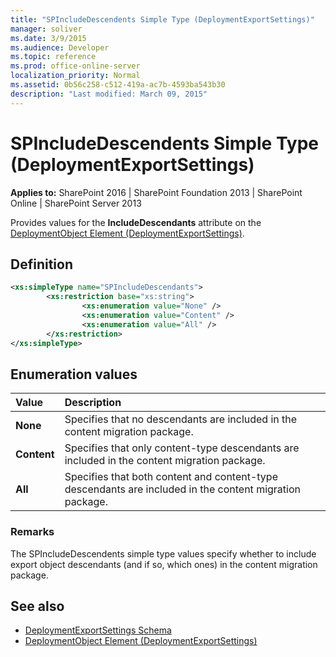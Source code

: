 ```yaml
---
title: "SPIncludeDescendents Simple Type (DeploymentExportSettings)"
manager: soliver
ms.date: 3/9/2015
ms.audience: Developer
ms.topic: reference
ms.prod: office-online-server
localization_priority: Normal
ms.assetid: 0b56c258-c512-419a-ac7b-4593ba543b30
description: "Last modified: March 09, 2015"
---
```


# SPIncludeDescendents Simple Type (DeploymentExportSettings)

**Applies to:** SharePoint 2016 | SharePoint Foundation 2013 | SharePoint Online | SharePoint Server 2013
  
Provides values for the **IncludeDescendants** attribute on the [DeploymentObject Element (DeploymentExportSettings)](deploymentobject-element-deploymentexportsettings.md). 

## Definition

```XML
<xs:simpleType name="SPIncludeDescendants">
        <xs:restriction base="xs:string">
                <xs:enumeration value="None" />
                <xs:enumeration value="Content" />
                <xs:enumeration value="All" />
        </xs:restriction>
</xs:simpleType>

```

## Enumeration values

|**Value**|**Description**|
|:-----|:-----|
|**None** <br/> |Specifies that no descendants are included in the content migration package.  <br/> |
|**Content** <br/> |Specifies that only content-type descendants are included in the content migration package.  <br/> |
|**All** <br/> |Specifies that both content and content-type descendants are included in the content migration package.  <br/> |
   
### Remarks

The SPIncludeDescendents simple type values specify whether to include export object descendants (and if so, which ones) in the content migration package.
  
## See also

- [DeploymentExportSettings Schema](deploymentexportsettings-schema.md)
- [DeploymentObject Element (DeploymentExportSettings)](deploymentobject-element-deploymentexportsettings.md)

